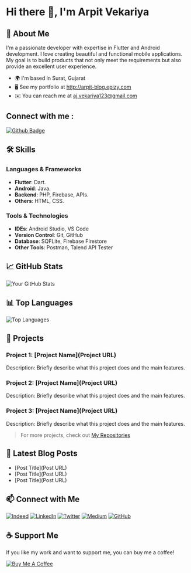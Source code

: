 # Hi there 👋, I'm Arpit Vekariya

## 🚀 About Me
I'm a passionate developer with expertise in Flutter and Android development. I love creating beautiful and functional mobile applications. My goal is to build products that not only meet the requirements but also provide an excellent user experience.

- 🌍 I'm based in Surat, Gujarat
- 🖥️ See my portfolio at http://arpit-blog.epizy.com
- ✉️ You can reach me at aj.vekariya123@gmail.com

## Connect with me : 
<div id="badges">
  <a href="https://github.com/Arpitpatel259">
    <img src="https://img.shields.io/badge/Github-white?style=for-the-badge&logo=Github&logoColor=black" alt="Github Badge"/>
  </a>
</div>

## 🛠️ Skills
### Languages & Frameworks
- **Flutter**: Dart.
- **Android**: Java.
- **Backend**: PHP, Firebase, APIs.
- **Others**: HTML, CSS.

### Tools & Technologies
- **IDEs**: Android Studio, VS Code
- **Version Control**: Git, GitHub
- **Database**: SQFLite, Firebase Firestore
- **Other Tools**: Postman, Talend API Tester

## 📈 GitHub Stats
![Your GitHub Stats](https://github-readme-stats.vercel.app/api?username=yourusername&show_icons=true&theme=radical)

## 📊 Top Languages
![Top Languages](https://github-readme-stats.vercel.app/api/top-langs/?username=yourusername&layout=compact&theme=radical)

## 📂 Projects
### Project 1: [Project Name](Project URL)
Description: Briefly describe what this project does and the main features.

### Project 2: [Project Name](Project URL)
Description: Briefly describe what this project does and the main features.

### Project 3: [Project Name](Project URL)
Description: Briefly describe what this project does and the main features.

> For more projects, check out [My Repositories](https://github.com/yourusername?tab=repositories)

## 📝 Latest Blog Posts
<!-- BLOG-POST-LIST:START -->
- [Post Title](Post URL)
- [Post Title](Post URL)
- [Post Title](Post URL)
<!-- BLOG-POST-LIST:END -->

## 📫 Connect with Me
[![Indeed](https://img.shields.io/badge/Indeed-blue?style=flat&logo=indeed&labelColor=blue)](Your_Indeed_Profile_Link)
[![LinkedIn](https://img.shields.io/badge/LinkedIn-blue?style=flat&logo=linkedin&labelColor=blue)](https://www.linkedin.com/in/yourusername)
[![Twitter](https://img.shields.io/badge/Twitter-blue?style=flat&logo=twitter&labelColor=blue)](https://twitter.com/yourusername)
[![Medium](https://img.shields.io/badge/Medium-black?style=flat&logo=medium&labelColor=black)](https://medium.com/@yourusername)
[![GitHub](https://img.shields.io/badge/GitHub-black?style=flat&logo=github&labelColor=black)](https://github.com/yourusername)

## ☕ Support Me
If you like my work and want to support me, you can buy me a coffee!

[![Buy Me A Coffee](https://img.shields.io/badge/Buy%20Me%20A%20Coffee-grey?style=flat&logo=buy-me-a-coffee&labelColor=black)](https://www.buymeacoffee.com/yourusername)
